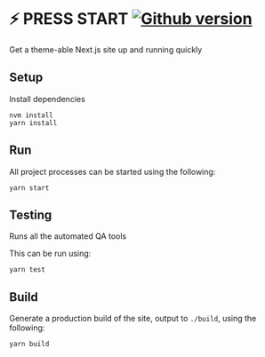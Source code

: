 # ⚡️ PRESS START [![Github version](https://img.shields.io/github/v/release/newhighsco/press-start)](https://github.com/newhighsco/press-start/releases)

Get a theme-able Next.js site up and running quickly

## Setup

Install dependencies

```
nvm install
yarn install
```

## Run

All project processes can be started using the following:

```
yarn start
```

## Testing

Runs all the automated QA tools

This can be run using:

```
yarn test
```

## Build

Generate a production build of the site, output to `./build`, using the following:

```
yarn build
```
